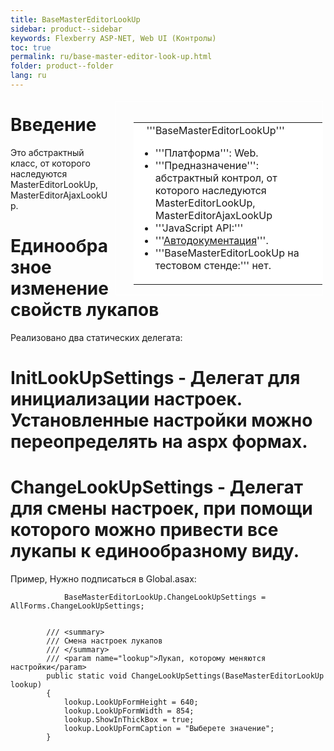 ```yaml
---
title: BaseMasterEditorLookUp
sidebar: product--sidebar
keywords: Flexberry ASP-NET, Web UI (Контролы)
toc: true
permalink: ru/base-master-editor-look-up.html
folder: product--folder
lang: ru
---
```


<div style="margin:5px; padding-left:28px; float:right; width:60%; outline:1px solid white;">
<br>
<table border="0" width="100%" bgcolor="#6495ED">
<tbody><tr><td bgcolor="#FFFFFF">
&nbsp;&nbsp;&nbsp;'''BaseMasterEditorLookUp'''

* '''Платформа''': Web.
* '''Предназначение''': абстрактный контрол, от которого наследуются MasterEditorLookUp, MasterEditorAjaxLookUp 
* '''JavaScript API:''' 
* '''[Автодокументация](http://storm:20013/class_i_c_s_soft_1_1_s_t_o_r_m_n_e_t_1_1_web_1_1_ajax_controls_1_1_base_master_editor_look_up.html)'''.
* '''BaseMasterEditorLookUp на тестовом стенде:''' нет.

</td>
</tr></tbody></table></a>
</div>

# Введение
Это абстрактный класс, от которого наследуются MasterEditorLookUp, MasterEditorAjaxLookUp.

# Единообразное изменение свойств лукапов
Реализовано два статических делегата:
# InitLookUpSettings - Делегат для инициализации настроек. Установленные настройки можно переопределять на aspx формах.
# ChangeLookUpSettings - Делегат для смены настроек, при помощи которого можно привести все лукапы к единообразному виду.

Пример,
Нужно подписаться в Global.asax:
```
            BaseMasterEditorLookUp.ChangeLookUpSettings = AllForms.ChangeLookUpSettings;
```
```

        /// <summary>
        /// Смена настроек лукапов
        /// </summary>
        /// <param name="lookup">Лукап, которому меняются настройки</param>
        public static void ChangeLookUpSettings(BaseMasterEditorLookUp lookup)
        {
            lookup.LookUpFormHeight = 640;
            lookup.LookUpFormWidth = 854;
            lookup.ShowInThickBox = true;
            lookup.LookUpFormCaption = "Выберете значение";
        }
```
 


 